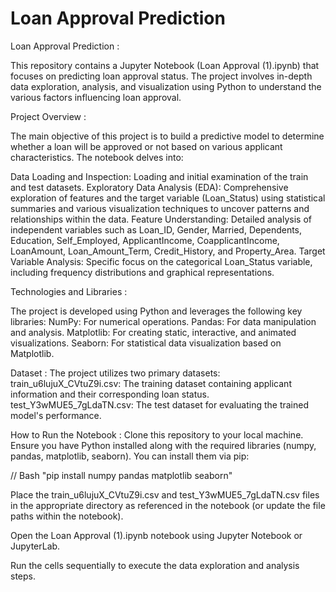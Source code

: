 # Loan Approval Prediction
Loan Approval Prediction :

This repository contains a Jupyter Notebook (Loan Approval (1).ipynb) that focuses on predicting loan approval status. The project involves in-depth data exploration, analysis, and visualization using Python to understand the various factors influencing loan approval.

Project Overview :

The main objective of this project is to build a predictive model to determine whether a loan will be approved or not based on various applicant characteristics. The notebook delves into:

Data Loading and Inspection: Loading and initial examination of the train and test datasets.
Exploratory Data Analysis (EDA): Comprehensive exploration of features and the target variable (Loan_Status) using statistical summaries and various visualization techniques to uncover patterns and relationships within the data.
Feature Understanding: Detailed analysis of independent variables such as Loan_ID, Gender, Married, Dependents, Education, Self_Employed, ApplicantIncome, CoapplicantIncome, LoanAmount, Loan_Amount_Term, Credit_History, and Property_Area.
Target Variable Analysis: Specific focus on the categorical Loan_Status variable, including frequency distributions and graphical representations.

Technologies and Libraries :

The project is developed using Python and leverages the following key libraries:
NumPy: For numerical operations.
Pandas: For data manipulation and analysis.
Matplotlib: For creating static, interactive, and animated visualizations.
Seaborn: For statistical data visualization based on Matplotlib.

Dataset :
The project utilizes two primary datasets:
train_u6lujuX_CVtuZ9i.csv: The training dataset containing applicant information and their corresponding loan status.
test_Y3wMUE5_7gLdaTN.csv: The test dataset for evaluating the trained model's performance.

How to Run the Notebook :
Clone this repository to your local machine.
Ensure you have Python installed along with the required libraries (numpy, pandas, matplotlib, seaborn). You can install them via pip:

// Bash
"pip install numpy pandas matplotlib seaborn"

Place the train_u6lujuX_CVtuZ9i.csv and test_Y3wMUE5_7gLdaTN.csv files in the appropriate directory as referenced in the notebook (or update the file paths within the notebook).

Open the Loan Approval (1).ipynb notebook using Jupyter Notebook or JupyterLab.

Run the cells sequentially to execute the data exploration and analysis steps.
